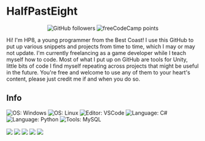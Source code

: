 # HalfPastEight

<p align="center"> <img alt="GitHub followers" src="https://img.shields.io/github/followers/mineus64?style=plastic"> <img alt="freeCodeCamp points" src="https://img.shields.io/freecodecamp/points/mineus64?style=plastic"> </p>

Hi! I'm HP8, a young programmer from the Best Coast! I use this GitHub to put up various snippets and projects from time to time, which I may or may not update. I'm currently freelancing as a game developer while I teach myself how to code. Most of what I put up on GitHub are tools for Unity, little bits of code I find myself repeating across projects that might be useful in the future. You're free and welcome to use any of them to your heart's content, please just credit me if and when you do so.

## Info
![OS: Windows](https://img.shields.io/static/v1?label=OS&message=Windows&color=red&logo=Windows) ![OS: Linux](https://img.shields.io/static/v1?label=OS&message=Zorin&color=red&logo=zorin) ![Editor: VSCode](https://img.shields.io/static/v1?label=Editor&message=VSCode&color=red&logo=visualstudiocode) ![Language: C#](https://img.shields.io/static/v1?label=Language&message=Csharp&color=red&logo=csharp) ![Language: Python](https://img.shields.io/static/v1?label=Language&message=Python&color=red&logo=python) ![Tools: MySQL](https://img.shields.io/static/v1?label=Tools&message=MySQL&color=red&logo=mysql) 

<img align="center" src="https://github-readme-stats.vercel.app/api/?username=mineus64&theme=synthwave" href = https://github.com/mineus64 /> 

<img align="center" src="https://github-readme-stats.vercel.app/api/top-langs/?username=mineus64&theme=synthwave" />

<img align="center" src="https://github-readme-stats.vercel.app/api/pin/?username=mineus64&&repo=Unity-Localisation-System&theme=synthwave" /> 

<img align="center" src="https://github-readme-stats.vercel.app/api/pin/?username=mineus64&&repo=Planet-Generator&theme=synthwave" /> 

<img align="center" src="https://github-readme-stats.vercel.app/api/pin/?username=mineus64&&repo=Vector-Structs&theme=synthwave" />
